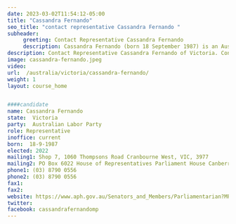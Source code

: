 ```yaml
---
date: 2023-03-02T11:54:12-05:00
title: "Cassandra Fernando"
seo_title: "contact representative Cassandra Fernando "
subheader:
     greeting: Contact Representative Cassandra Fernando
     description: Cassandra Fernando (born 18 September 1987) is an Australian politician. A member of the Australian Labor Party (ALP), she has been the MP for the Division of Holt since the 2022 federal election.
description: Contact Representative Cassandra Fernando of Victoria. Contact information for Cassandra Fernando includes email address, phone number, and mailing address.
image: cassandra-fernando.jpeg
video:
url:  /australia/victoria/cassandra-fernando/
weight: 1
layout: course_home


####candidate
name: Cassandra Fernando
state:	Victoria
party:	Australian Labor Party
role: Representative
inoffice: current
born:  18-9-1987
elected: 2022
mailing1: Shop 7, 1060 Thompsons Road Cranbourne West, VIC, 3977
mailing2: PO Box 6022 House of Representatives Parliament House Canberra ACT 2600
phone1:	(03) 8790 0556
phone2: (03) 8790 0556
fax1:
fax2:
website: https://www.aph.gov.au/Senators_and_Members/Parliamentarian?MPID=299964
twitter:
facebook: cassandrafernandomp
---
```

